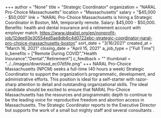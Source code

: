 +++
author = "None"
title = "Strategic Coordinator"
organization = "NARAL Pro-Choice Massachusetts"
location = "Massachusetts"
salary = "$45,000 - $50,000"
link = "NARAL Pro-Choice Massachusetts is hiring a Strategic Coordinator in Boston, MA, temporarily remote. Salary: $45,000 - $50,000. Benefits: health and dental insurance and a retirement account with employer match. https://www.idealist.org/en/nonprofit-job/12dee93e30554ed5ae8db6c4d0722ebc-strategic-coordinator-naral-pro-choice-massachusetts-boston"
sort_date = "3/16/2021"
created_at = "March 16, 2021"
closing_date = "April 15, 2021"
a_job_type = ["Full Time"]
b_benefits = ["Remote During COVID","Health Insurance","Dental","Retirement"]
c_feedback = ""
thumbnail = "../../images/download_ec07d5fe.png"
+++
NARAL Pro-Choice Massachusetts (NPCM) seeks a full-time (40 hours a week) Strategic Coordinator to support the organization’s programmatic, development, and administrative efforts. This position is ideal for a self-starter with razor-sharp attention to detail and outstanding organizational skills. The ideal candidate should be excited to ensure that NARAL Pro-Choice Massachusetts has the resources and programmatic depth to continue to be the leading voice for reproductive freedom and abortion access in Massachusetts. The Strategic Coordinator reports to the Executive Director but supports the work of a small but mighty staff and several consultants .